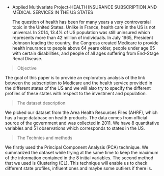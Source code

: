 - Applied Multivariate Project-HEALTH INSURANCE SUBSCRIPTION AND MEDICAL SERVICES IN THE US STATES

  The question of health has been for many years a very controversial topic in the United States. Unlike 
in France, health care in the US is not universal. In 2014, 13.4% of US population was still uninsured 
which represents more than 42 million of individuals. In July 1965, President Johnson leading the country, 
the Congress created Medicare to provide health insurance to people above 64 years older, people under age 
65 with certain disabilities, and people of all ages suffering from End-Stage Renal Disease.

> Objective

  The goal of this paper is to provide an exploratory analysis of the link between the subscription to 
Medicare and the health service provided in the different states of the US and we will also try to specify 
the different profiles of these states with respect to the investment and population.
> The dataset description

  We picked our dataset from the Area Health Resources Files (AHRF), which has a huge database on health 
products. The data comes from official source of the government and was collected in 2011. We have 8 
quantitative variables and 51 observations which corresponds to states in the US.
> The Technics and methods

  We firstly used the Principal Component Analysis (PCA) technique. We summarized the dataset while trying 
at the same time to keep the maximum of the information contained in the 8 initial variables. The second 
method that we used is Clustering (CL). This technique will enable us to check different state profiles, 
influent ones and maybe some outliers if there is.
